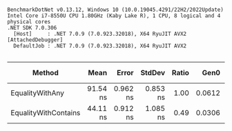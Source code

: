 ```

BenchmarkDotNet v0.13.12, Windows 10 (10.0.19045.4291/22H2/2022Update)
Intel Core i7-8550U CPU 1.80GHz (Kaby Lake R), 1 CPU, 8 logical and 4 physical cores
.NET SDK 7.0.306
  [Host]     : .NET 7.0.9 (7.0.923.32018), X64 RyuJIT AVX2 [AttachedDebugger]
  DefaultJob : .NET 7.0.9 (7.0.923.32018), X64 RyuJIT AVX2


```
| Method               | Mean     | Error    | StdDev   | Ratio | Gen0   | Allocated | Alloc Ratio |
|--------------------- |---------:|---------:|---------:|------:|-------:|----------:|------------:|
| EqualityWithAny      | 91.54 ns | 0.962 ns | 0.853 ns |  1.00 | 0.0612 |     256 B |        1.00 |
| EqualityWithContains | 44.11 ns | 0.912 ns | 1.085 ns |  0.49 | 0.0306 |     128 B |        0.50 |

